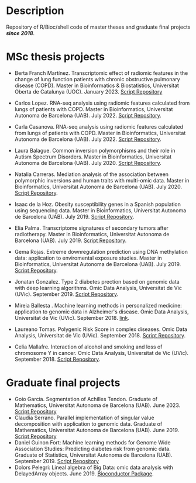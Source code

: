 # Description

Repository of R/Bioc/shell code of master theses and graduate final projects **_since 2018_**.

# MSc thesis projects 

- Berta Franch Martínez. Transcriptomic effect of radiomic features in the change of lung function patients with chronic obstructive pulmonary disease (COPD). Master in Bioinformatics & Biostatistics, Universitat Oberta de Catalunya (UOC). January 2023. [Script Repository](https://github.com/isglobal-brge/master_thesis/tree/master/transcriptomic_radiomic_COPDevolution)

- Carlos Lopez. RNA-seq analysis using radiomic features calculated from lungs of patients with COPD. Master in Bioinformatics, Universitat Autonoma de Barcelona (UAB). July 2022. [Script Repository](https://github.com/isglobal-brge/master_thesis/tree/master/Radiomic_genomic).

- Carla Casanova. RNA-seq analysis using radiomic features calculated from lungs of patients with COPD. Master in Bioinformatics, Universitat Autonoma de Barcelona (UAB). July 2022. [Script Repository](https://github.com/isglobal-brge/master_thesis/tree/master/Radiomic_transcriptomic).

- Laura Balague. Common inversion polymorphisms and their role in Autism Spectrum Disorders. Master in Bioinformatics, Universitat Autonoma de Barcelona (UAB). July 2020. [Script Repository](https://github.com/isglobal-brge/master_thesis/tree/master/inversions_ASD).

- Natalia Carreras. Mediation analysis of the association between polymorphic inversions and human traits with multi-omic data. Master in Bioinformatics, Universitat Autonoma de Barcelona (UAB). July 2020. [Script Repository](https://github.com/isglobal-brge/master_thesis/tree/master/inversions_exposome).

- Isaac de la Hoz. Obesity susceptibility genes in a Spanish population using sequencing data. Master in Bioinformatics, Universitat Autonoma de Barcelona (UAB). July 2019. [Script Repository](https://github.com/isglobal-brge/master_thesis/tree/master/obesitySeq).

- Elia Palma. Transcriptome signatures of secondary tumors after radiotherapy. Master in Bioinformatics, Universitat Autonoma de Barcelona (UAB). July 2019. [Script Repository](https://github.com/isglobal-brge/master_thesis/tree/master/radiation_cancer).

- Gema Rojas. Extreme downregulation prediction using DNA methylation data: application to enviromental exposure studies. Master in Bioinformatics, Universitat Autonoma de Barcelona (UAB). July 2019. [Script Repository](https://github.com/isglobal-brge/master_thesis/tree/master/EDY).

- Jonatan Gonzalez. Type 2 diabetes prection based on genomic data with deep learning algorithms. Omic Data Analysis, Universitat de Vic (UVic).  September 2019. [Script Repository](https://github.com/isglobal-brge/master_thesis/tree/master/DiabPred).

- Mireia Ballesta . Machine learning methods in personalized medicine: application to genomic data in Alzheimer's disease. Omic Data Analysis, Universitat de Vic (UVic). September 2018. [link](https://github.com/isglobal-brge/master_thesis/tree/master/machine_learning).

- Laureano Tomas. Polygenic Risk Score in complex diseases. Omic Data Analysis, Universitat de Vic (UVic). September 2018. [Script Repository](https://github.com/isglobal-brge/master_thesis/tree/master/genetic_score).

- Celia Mallafre. Interaction of alcohol and smoking and loss of chromosome Y in cancer. Omic Data Analysis, Universitat de Vic (UVic). September 2018. [Script Repository](https://github.com/isglobal-brge/master_thesis/tree/master/LOY_interaction).

# Graduate final projects

- Goio Garcia. Segmentation of Achilles Tendon. Graduate of Mathematics, Universitat Autonoma de Barcelona (UAB). June 2023. [Script Repository](https://github.com/isglobal-brge/master_thesis/tree/master/Achilles_segmentation)
- Claudia Serrano. Parallel implementation of singular value decomposition with application to genomic data. Graduate of Mathematics, Universitat Autonoma de Barcelona (UAB). June 2019. [Script Repository](https://github.com/isglobal-brge/master_thesis/tree/master/parallel_SVD)
- Daniel Guinon Fort: Machine learning methods for Genome Wide Association Studies: Predicting diabetes risk from genomic data. Graduate of Statistics, Universitat Autonoma de Barcelona (UAB). September 2019. [Script Repository](https://github.com/isglobal-brge/master_thesis/tree/master/machine_learning_diabetes)
- Dolors Pelegri: Lineal algebra of Big Data: omic data analysis with DelayedArray objects. June 2019. [Bioconductor Package](https://github.com/isglobal-brge/BigDataStatMeth).
